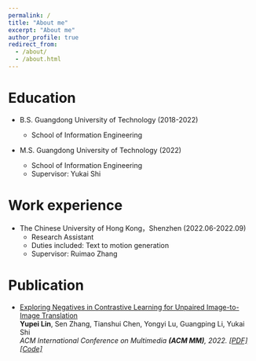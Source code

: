 ```yaml
---
permalink: /
title: "About me"
excerpt: "About me"
author_profile: true
redirect_from: 
  - /about/
  - /about.html
---
```


Education
======
* B.S. Guangdong University of Technology   (2018-2022)  
  * School of Information Engineering

* M.S. Guangdong University of Technology (2022) 
  * School of Information Engineering
  * Supervisor: Yukai Shi
 
Work experience
======
* The Chinese University of Hong Kong，Shenzhen (2022.06-2022.09) 
  * Research Assistant
  * Duties included: Text to motion generation
  * Supervisor: Ruimao Zhang


Publication
======
<ul>
<li><p><a href="https://arxiv.org/pdf/2204.11018.pdf">Exploring Negatives in Contrastive Learning for Unpaired Image-to-Image Translation</a> <br />
<b>Yupei Lin</b>, Sen Zhang, Tianshui Chen, Yongyi Lu, Guangping Li, Yukai Shi <br />
<i> ACM International Conference on Multimedia <b>(ACM MM)</b>, 2022. <a href="https://arxiv.org/abs/2204.11018v2">[PDF]</a><a href="https://github.com/YupeiLin2388/Exploring-Negatives-in-Contrastive-Learning-for-Unpaired-Image-to-Image-Translation">[Code]</a></i></p>
</li>
</ul>
